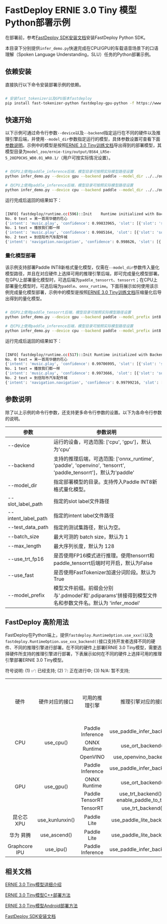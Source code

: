 # FastDeploy ERNIE 3.0 Tiny 模型Python部署示例

在部署前，参考[FastDeploy SDK安装文档](https://github.com/PaddlePaddle/FastDeploy/blob/develop/docs/cn/build_and_install/download_prebuilt_libraries.md)安装FastDeploy Python SDK。

本目录下分别提供`infer_demo.py`快速完成在CPU/GPU的车载语音场景下的口语理解（Spoken Language Understanding，SLU）任务的Python部署示例。


## 依赖安装

直接执行以下命令安装部署示例的依赖。

```bash

# 安装fast_tokenizer以及GPU版本fastdeploy
pip install fast-tokenizer-python fastdeploy-gpu-python -f https://www.paddlepaddle.org.cn/whl/fastdeploy.html

```

## 快速开始

以下示例可通过命令行参数`--device`以及`--backend`指定运行在不同的硬件以及推理引擎后端，并使用`--model_dir`参数指定运行的模型，具体参数设置可查看下面[参数说明](#参数说明)。示例中的模型是按照[ERNIE 3.0 Tiny训练文档](../../README.md)导出得到的部署模型，其模型目录为`model_zoo/ernie-tiny/output/BS64_LR5e-5_20EPOCHS_WD0.01_WR0.1/`（用户可按实际情况设置）。

```bash

# 在GPU上使用paddle_inference后端，模型目录可按照实际模型路径设置
python infer_demo.py --device gpu --backend paddle --model_dir ../../output/BS64_LR5e-5_20EPOCHS_WD0.01_WR0.1 --slot_label_path ../../data/slots_label.txt --intent_label_path ../../data/intent_label.txt

# 在CPU上使用paddle_inference后端，模型目录可按照实际模型路径设置
python infer_demo.py --device cpu --backend paddle --model_dir ../../output/BS64_LR5e-5_20EPOCHS_WD0.01_WR0.1 --slot_label_path ../../data/slots_label.txt --intent_label_path ../../data/intent_label.txt

```

运行完成后返回的结果如下：

```bash

[INFO] fastdeploy/runtime.cc(596)::Init    Runtime initialized with Backend::PDINFER in Device::GPU.
No. 0 text = 来一首周华健的花心
{'intent': 'music.play', 'confidence': 0.99833965, 'slot': [{'slot': 'singer', 'entity': '周华健', 'pos': [3, 5]}, {'slot': 'song', 'entity': '花心', 'pos': [7, 8]}]}
No. 1 text = 播放我们都一样
{'intent': 'music.play', 'confidence': 0.9985164, 'slot': [{'slot': 'song', 'entity': '我们都一样', 'pos': [2, 6]}]}
No. 2 text = 到信阳市汽车配件城
{'intent': 'navigation.navigation', 'confidence': 0.998626, 'slot': [{'slot': 'destination', 'entity': '信阳市汽车配件城', 'pos': [1, 8]}]}

```

### 量化模型部署

该示例支持部署Paddle INT8新格式量化模型，仅需在`--model_dir`参数传入量化模型路径，并且在对应硬件上选择可用的推理引擎后端，即可完成量化模型部署。在GPU上部署量化模型时，可选后端为`paddle_tensorrt`、`tensorrt`；在CPU上部署量化模型时，可选后端为`paddle`、`onnx_runtime`。下面将展示如何使用该示例完成量化模型部署，示例中的模型是按照[ERNIE 3.0 Tiny训练文档](../../README.md)压缩量化后导出得到的量化模型。

```bash

# 在GPU上使用paddle_tensorrt后端，模型目录可按照实际模型路径设置
python infer_demo.py --device gpu --backend paddle --model_prefix int8 --model_dir ../../output/BS64_LR5e-5_20EPOCHS_WD0.01_WR0.1 --slot_label_path ../../data/slots_label.txt --intent_label_path ../../data/intent_label.txt

# 在CPU上使用paddle_inference后端，模型目录可按照实际模型路径设置
python infer_demo.py --device cpu --backend paddle --model_prefix int8 --model_dir ../../output/BS64_LR5e-5_20EPOCHS_WD0.01_WR0.1_quant --slot_label_path ../../data/slots_label.txt --intent_label_path ../../data/intent_label.txt

```

运行完成后返回的结果如下：

```bash

[INFO] fastdeploy/runtime.cc(517)::Init	Runtime initialized with Backend::PDINFER in Device::GPU.
No. 0 text = 来一首周华健的花心
{'intent': 'music.play', 'confidence': 0.99706995, 'slot': [{'slot': 'singer', 'entity': '周华健', 'pos': [3, 5]}, {'slot': 'song', 'entity': '花心', 'pos': [7, 8]}]}
No. 1 text = 播放我们都一样
{'intent': 'music.play', 'confidence': 0.9973666, 'slot': [{'slot': 'song', 'entity': '我们都一样', 'pos': [2, 6]}]}
No. 2 text = 到信阳市汽车配件城
{'intent': 'navigation.navigation', 'confidence': 0.99799216, 'slot': [{'slot': 'destination', 'entity': '信阳市汽车配件城', 'pos': [1, 8]}]}

```

## 参数说明

除了以上示例的命令行参数，还支持更多命令行参数的设置。以下为各命令行参数的说明。

| 参数 |参数说明 |
|----------|--------------|
|--device | 运行的设备，可选范围: ['cpu', 'gpu']，默认为'cpu' |
|--backend | 支持的推理后端，可选范围: ['onnx_runtime', 'paddle', 'openvino', 'tensorrt', 'paddle_tensorrt']，默认为'paddle' |
|--model_dir | 指定部署模型的目录。支持传入Paddle INT8新格式量化模型。 |
|--slot_label_path| 指定的slot label文件路径 |
|--intent_label_path| 指定的intent label文件路径 |
|--test_data_path| 指定的测试集路径，默认为空。 |
|--batch_size |最大可测的 batch size，默认为 1|
|--max_length |最大序列长度，默认为 128|
|--use_trt_fp16 | 是否使用FP16模式进行推理。使用tensorrt和paddle_tensorrt后端时可开启，默认为False |
|--use_fast| 是否使用FastTokenizer加速分词阶段。默认为True|
|--model_prefix| 模型文件前缀。前缀会分别与'.pdmodel'和'.pdiparams'拼接得到模型文件名和参数文件名。默认为 'infer_model'|

## FastDeploy 高阶用法

FastDeploy在Python端上，提供`fastdeploy.RuntimeOption.use_xxx()`以及`fastdeploy.RuntimeOption.use_xxx_backend()`接口支持开发者选择不同的硬件、不同的推理引擎进行部署。在不同的硬件上部署ERNIE 3.0 Tiny模型，需要选择硬件所支持的推理引擎进行部署，下表展示如何在不同的硬件上选择可用的推理引擎部署ERNIE 3.0 Tiny模型。

符号说明: (1) ✅: 已经支持; (2) ❔: 正在进行中; (3) N/A: 暂不支持;

<table>
    <tr>
        <td align=center> 硬件</td>
        <td align=center> 硬件对应的接口</td>
        <td align=center> 可用的推理引擎  </td>
        <td align=center> 推理引擎对应的接口 </td>
        <td align=center> 是否支持ERNIE 3.0 Tiny模型 </td>
        <td align=center> 是否支持Paddle新格式量化模型 </td>
        <td align=center> 是否支持FP16模式 </td>
    </tr>
    <tr>
        <td rowspan=3 align=center> CPU </td>
        <td rowspan=3 align=center> use_cpu() </td>
        <td align=center> Paddle Inference </td>
        <td align=center> use_paddle_infer_backend() </td>
        <td align=center>  ✅ </td>
        <td align=center>  ✅ </td>
        <td align=center>  N/A </td>
    </tr>
    <tr>
      <td align=center> ONNX Runtime </td>
      <td align=center> use_ort_backend() </td>
      <td align=center> ✅ </td>
      <td align=center>  ✅ </td>
      <td align=center>  N/A </td>
    </tr>
    <tr>
      <td align=center> OpenVINO </td>
      <td align=center> use_openvino_backend() </td>
      <td align=center> ✅ </td>
      <td align=center> ❔ </td>
      <td align=center>  N/A </td>
    </tr>
    <tr>
        <td rowspan=4 align=center> GPU </td>
        <td rowspan=4 align=center> use_gpu() </td>
        <td align=center> Paddle Inference </td>
        <td align=center> use_paddle_infer_backend() </td>
        <td align=center>  ✅ </td>
        <td align=center>  ✅ </td>
        <td align=center>  N/A </td>
    </tr>
    <tr>
      <td align=center> ONNX Runtime </td>
      <td align=center> use_ort_backend() </td>
      <td align=center> ✅ </td>
      <td align=center>  ✅ </td>
      <td align=center>  ❔ </td>
    </tr>
    <tr>
      <td align=center> Paddle TensorRT </td>
      <td align=center> use_trt_backend() + enable_paddle_to_trt() </td>
      <td align=center> ✅  </td>
      <td align=center> ✅ </td>
      <td align=center> ✅ </td>
    </tr>
    <tr>
      <td align=center> TensorRT </td>
      <td align=center> use_trt_backend() </td>
      <td align=center> ✅  </td>
      <td align=center> ✅ </td>
      <td align=center> ✅ </td>
    </tr>
    <tr>
        <td align=center> 昆仑芯 XPU </td>
        <td align=center> use_kunlunxin() </td>
        <td align=center> Paddle Lite </td>
        <td align=center> use_paddle_lite_backend() </td>
        <td align=center>  ✅ </td>
        <td align=center>  N/A </td>
        <td align=center>  N/A </td>
    </tr>
    <tr>
        <td align=center> 华为 昇腾 </td>
        <td align=center> use_ascend() </td>
        <td align=center> Paddle Lite </td>
        <td align=center> use_paddle_lite_backend() </td>
        <td align=center> ❔ </td>
        <td align=center> ❔ </td>
        <td align=center> ❔ </td>
    </tr>
    <tr>
        <td align=center> Graphcore IPU </td>
        <td align=center> use_ipu() </td>
        <td align=center> Paddle Inference </td>
        <td align=center> use_paddle_infer_backend() </td>
        <td align=center> ❔ </td>
        <td align=center> ❔ </td>
        <td align=center> N/A </td>
    </tr>
</table>

## 相关文档

[ERNIE 3.0 Tiny模型详细介绍](../../README.md)

[ERNIE 3.0 Tiny模型C++部署方法](../cpp/README.md)

[ERNIE 3.0 Tiny模型Android部署方法](../android/README.md)

[FastDeploy SDK安装文档](https://github.com/PaddlePaddle/FastDeploy/blob/develop/docs/cn/build_and_install/download_prebuilt_libraries.md)

